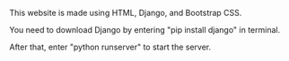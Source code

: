 This website is made using HTML, Django, and Bootstrap CSS.

You need to download Django by entering "pip install django" in terminal.

After that, enter "python <path to manage.py> runserver" to start the server.